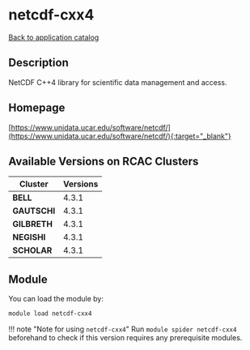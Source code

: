 # netcdf-cxx4

[Back to application catalog](../app_catalog.md)

## Description

NetCDF C++4 library for scientific data management and access.

## Homepage

[https://www.unidata.ucar.edu/software/netcdf/](https://www.unidata.ucar.edu/software/netcdf/){:target="_blank"}

## Available Versions on RCAC Clusters

|Cluster|Versions|
|---|---|
**BELL**|4.3.1
**GAUTSCHI**|4.3.1
**GILBRETH**|4.3.1
**NEGISHI**|4.3.1
**SCHOLAR**|4.3.1

## Module

You can load the module by:

```bash
module load netcdf-cxx4
```

!!! note "Note for using `netcdf-cxx4`"
    Run `module spider netcdf-cxx4` beforehand to check if this version requires any prerequisite modules.
